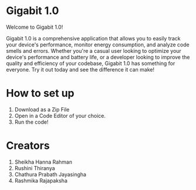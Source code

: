# Gigabit 1.0

Welcome to Gigabit 1.0! 

Gigabit 1.0 is a comprehensive application that allows you to easily track your device's performance, monitor energy consumption, and analyze code smells and errors. Whether you're a casual user looking to optimize your device's performance and battery life, or a developer looking to improve the quality and efficiency of your codebase, Gigabit 1.0 has something for everyone. Try it out today and see the difference it can make! 

# How to set up
1. Download as a Zip File
2. Open in a Code Editor of your choice. 
3. Run the code!

# Creators

1. Sheikha Hanna Rahman
2. Rushini Thiranya
3. Chathura Prabath Jayasingha
4. Rashmika Rajapaksha
